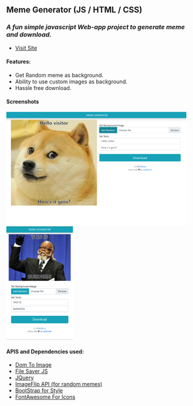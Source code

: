 ## Meme Generator (JS / HTML / CSS)

### _A fun simple javascript Web-app project to generate meme and download._
- [Visit Site](https://siddsarkar.github.io/meme-generator-web-app/)

#### Features:

- Get Random meme as background.
- Ability to use custom images as background.
- Hassle free download.

#### Screenshots

<img caption="pc" height=300px width=auto src="./assets/screenshots/pc.png">
<img caption="mobile"  height=300px width=auto src="./assets/screenshots/mobile.png">

#### APIS and Dependencies used:

- [Dom To Image](https://github.com/tsayen/dom-to-image)
- [File Saver JS](https://github.com/eligrey/FileSaver.js/)
- [JQuery](https://jquery.com/)
- [ImageFlip API (for random memes)](https://api.imgflip.com/)
- [BootStrap for Style](https://getbootstrap.com/)
- [FontAwesome For Icons](https://fontawesome.com/)
